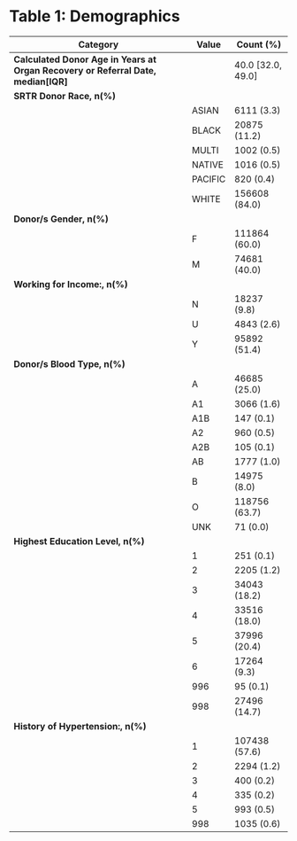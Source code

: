 # Table 1: Demographics

| **Category**                           | **Value** | **Count (%)**       |
|----------------------------------------|-----------|---------------------|
| **Calculated Donor Age in Years at Organ Recovery or Referral Date, median[IQR]** |           | 40.0 [32.0, 49.0]   |
| **SRTR Donor Race, n(%)**              |           |                     |
|                                        | ASIAN     | 6111 (3.3)          |
|                                        | BLACK     | 20875 (11.2)        |
|                                        | MULTI     | 1002 (0.5)          |
|                                        | NATIVE    | 1016 (0.5)          |
|                                        | PACIFIC   | 820 (0.4)           |
|                                        | WHITE     | 156608 (84.0)       |
| **Donor/s Gender, n(%)**               |           |                     |
|                                        | F         | 111864 (60.0)       |
|                                        | M         | 74681 (40.0)        |
| **Working for Income:, n(%)**          |           |                     |
|                                        | N         | 18237 (9.8)         |
|                                        | U         | 4843 (2.6)          |
|                                        | Y         | 95892 (51.4)        |
| **Donor/s Blood Type, n(%)**           |           |                     |
|                                        | A         | 46685 (25.0)        |
|                                        | A1        | 3066 (1.6)          |
|                                        | A1B       | 147 (0.1)           |
|                                        | A2        | 960 (0.5)           |
|                                        | A2B       | 105 (0.1)           |
|                                        | AB        | 1777 (1.0)          |
|                                        | B         | 14975 (8.0)         |
|                                        | O         | 118756 (63.7)       |
|                                        | UNK       | 71 (0.0)            |
| **Highest Education Level, n(%)**      |           |                     |
|                                        | 1         | 251 (0.1)           |
|                                        | 2         | 2205 (1.2)          |
|                                        | 3         | 34043 (18.2)        |
|                                        | 4         | 33516 (18.0)        |
|                                        | 5         | 37996 (20.4)        |
|                                        | 6         | 17264 (9.3)         |
|                                        | 996       | 95 (0.1)            |
|                                        | 998       | 27496 (14.7)        |
| **History of Hypertension:, n(%)**     |           |                     |
|                                        | 1         | 107438 (57.6)       |
|                                        | 2         | 2294 (1.2)          |
|                                        | 3         | 400 (0.2)           |
|                                        | 4         | 335 (0.2)           |
|                                        | 5         | 993 (0.5)           |
|                                        | 998       | 1035 (0.6)          |